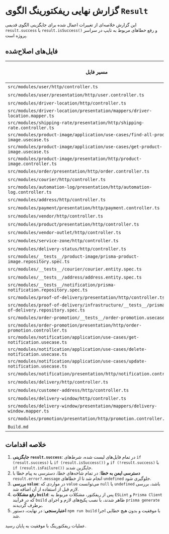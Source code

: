 # گزارش نهایی ریفکتورینگ الگوی `Result`

این گزارش خلاصه‌ای از تغییرات اعمال شده برای جایگزینی الگوی قدیمی `result.success` با `result.isSuccess()` و رفع خطاهای مربوط به تایپ در سراسر پروژه است.

## فایل‌های اصلاح‌شده

| مسیر فایل | تعداد تغییرات (تقریبی) | وضعیت نهایی |
|---|---|---|
| `src/modules/user/http/controller.ts` | 6 | اصلاح‌شده |
| `src/modules/user/presentation/http/user.controller.ts` | 5 | اصلاح‌شده |
| `src/modules/driver-location/http/controller.ts` | 4 | اصلاح‌شده |
| `src/modules/driver-location/presentation/mappers/driver-location.mapper.ts` | 1 | اصلاح‌شده |
| `src/modules/shipping-rate/presentation/http/shipping-rate.controller.ts` | 6 | اصلاح‌شده |
| `src/modules/product-image/application/use-cases/find-all-product-image.usecase.ts` | 1 | اصلاح‌شده |
| `src/modules/product-image/application/use-cases/get-product-image.usecase.ts` | 1 | اصلاح‌شده |
| `src/modules/product-image/presentation/http/product-image.controller.ts` | 5 | اصلاح‌شده |
| `src/modules/order/presentation/http/order.controller.ts` | 7 | اصلاح‌شده |
| `src/modules/courier/http/controller.ts` | 5 | اصلاح‌شده |
| `src/modules/automation-log/presentation/http/automation-log.controller.ts` | 1 | اصلاح‌شده |
| `src/modules/address/http/controller.ts` | 5 | اصلاح‌شده |
| `src/modules/payment/presentation/http/payment.controller.ts` | 2 | اصلاح‌شده |
| `src/modules/vendor/http/controller.ts` | 5 | اصلاح‌شده |
| `src/modules/product/presentation/http/controller.ts` | 5 | اصلاح‌شده |
| `src/modules/vendor-outlet/http/controller.ts` | 5 | اصلاح‌شده |
| `src/modules/service-zone/http/controller.ts` | 2 | اصلاح‌شده |
| `src/modules/delivery-status/http/controller.ts` | 2 | اصلاح‌شده |
| `src/modules/__tests__/product-image/prisma-product-image.repository.spec.ts` | 5 | اصلاح‌شده |
| `src/modules/__tests__/courier/courier.entity.spec.ts` | 5 | اصلاح‌شده |
| `src/modules/__tests__/address/address.entity.spec.ts` | 4 | اصلاح‌شده |
| `src/modules/__tests__/notification/prisma-notification.repository.spec.ts` | 3 | اصلاح‌شده |
| `src/modules/proof-of-delivery/presentation/http/controller.ts` | 4 | اصلاح‌شده |
| `src/modules/proof-of-delivery/infrastructure/__tests__/prisma-proof-of-delivery.repository.spec.ts`| 4 | اصلاح‌شده |
| `src/modules/order-promotion/__tests__/order-promotion.usecase.spec.ts` | 1 | اصلاح‌شده |
| `src/modules/order-promotion/presentation/http/order-promotion.controller.ts` | 4 | اصلاح‌شده |
| `src/modules/notification/application/use-cases/get-notification.usecase.ts` | 1 | اصلاح‌شده |
| `src/modules/notification/application/use-cases/delete-notification.usecase.ts` | 1 | اصلاح‌شده |
| `src/modules/notification/application/use-cases/update-notification.usecase.ts` | 2 | اصلاح‌شده |
| `src/modules/notification/presentation/http/notification.controller.ts` | 4 | اصلاح‌شده |
| `src/modules/delivery/http/controller.ts` | 5 | اصلاح‌شده |
| `src/modules/customer-address/http/controller.ts` | 5 | اصلاح‌شده |
| `src/modules/delivery-window/http/controller.ts` | 5 | اصلاح‌شده |
| `src/modules/delivery-window/presentation/mappers/delivery-window.mapper.ts` | 1 | اصلاح‌شده |
| `src/modules/promotion/presentation/http/promotion.controller.ts` | 5 | اصلاح‌شده |
| `Build.md` | 35 | اصلاح‌شده |

## خلاصه اقدامات

1. **جایگزینی `result.success`**: در تمام فایل‌های لیست شده، شرط‌های `if (result.success)` با `if (result.isSuccess())` و `if (!result.success)` با `if (result.isFailure())` جایگزین شدند.
2. **دسترسی ایمن به خطا**: در تمام شاخه‌های خطا، دسترسی به پیام خطا با `result.error?.message` انجام شد تا از خطاهای `undefined` جلوگیری شود.
3. **بررسی `value`**: در مواردی که `value` می‌توانست `null` یا `undefined` باشد، بررسی لازم قبل از استفاده از آن اضافه شد.
4. **رفع مشکلات `build`**: پس از ریفکتور، مشکلات مربوط به `ESLint` و `Prisma Client` که در فرآیند `build` ظاهر شدند، با نصب پکیج‌های لازم و اجرای `prisma generate` برطرف گردیدند.
5. **اعتبارسنجی**: در نهایت، دستور `npm run build` با موفقیت و بدون هیچ خطایی اجرا شد.

عملیات ریفکتورینگ با موفقیت به پایان رسید.
